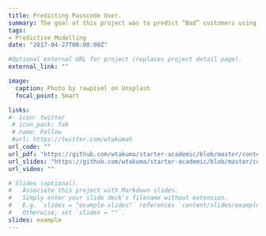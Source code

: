 ```yaml
---
title: Predicting Passcode User.
summary: The goal of this project was to predict “Bad” customers using dataset consisting of 9,997 customers and 26 variables.
tags:
- Predictive Modelling
date: "2017-04-27T00:00:00Z"

#Optional external URL for project (replaces project detail page).
external_link: ""

image:
  caption: Photo by rawpixel on Unsplash
  focal_point: Smart

links:
#- icon: twitter
 # icon_pack: fab
 # name: Follow
 #url: https://twitter.com/wtakumah
url_code: ""
url_pdf: "https://github.com/wtakuma/starter-academic/blob/master/content/Bad%20customers.pdf"
url_slides: "https://github.com/wtakuma/starter-academic/blob/master/content/Wisdom_Takumah_Presentation.pptx"
url_video: ""

# Slides (optional).
#   Associate this project with Markdown slides.
#   Simply enter your slide deck's filename without extension.
#   E.g. `slides = "example-slides"` references `content/slides/example-slides.md`.
#   Otherwise, set `slides = ""`.
slides: example
---
```


